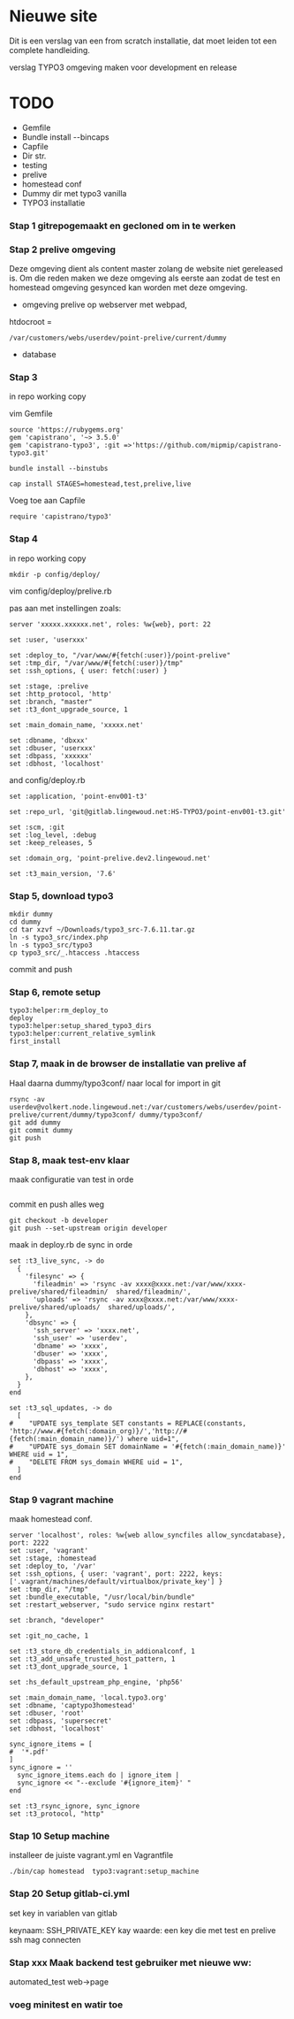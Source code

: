 # Nieuwe site

Dit is een verslag van een from scratch installatie, dat moet leiden tot
een complete handleiding.

verslag TYPO3 omgeving maken voor development en release

# TODO

- Gemfile
- Bundle install --bincaps
- Capfile
- Dir str.
- testing
- prelive
- homestead conf
- Dummy dir met typo3 vanilla
- TYPO3 installatie



### Stap 1 gitrepogemaakt en gecloned om in te werken

### Stap 2 prelive omgeving

Deze omgeving dient als content master zolang de website niet gereleased
is. Om die reden maken we deze omgeving als eerste aan zodat de test en
homestead omgeving gesynced kan worden met deze omgeving.

- omgeving prelive op webserver met webpad,

htdocroot =

```
/var/customers/webs/userdev/point-prelive/current/dummy
```

- database

### Stap 3
in repo working copy

vim Gemfile

```
source 'https://rubygems.org'
gem 'capistrano', '~> 3.5.0'
gem 'capistrano-typo3', :git =>'https://github.com/mipmip/capistrano-typo3.git'
```

```
bundle install --binstubs
```

```
cap install STAGES=homestead,test,prelive,live
```

Voeg toe aan Capfile

```
require 'capistrano/typo3'
```



### Stap 4

in repo working copy

```
mkdir -p config/deploy/
```

vim config/deploy/prelive.rb

pas aan met instellingen zoals: 

```
server 'xxxxx.xxxxxx.net', roles: %w{web}, port: 22

set :user, 'userxxx'

set :deploy_to, "/var/www/#{fetch(:user)}/point-prelive"
set :tmp_dir, "/var/www/#{fetch(:user)}/tmp"
set :ssh_options, { user: fetch(:user) }

set :stage, :prelive
set :http_protocol, 'http'
set :branch, "master"
set :t3_dont_upgrade_source, 1

set :main_domain_name, 'xxxxx.net'

set :dbname, 'dbxxx'
set :dbuser, 'userxxx'
set :dbpass, 'xxxxxx'
set :dbhost, 'localhost'
```

and config/deploy.rb

```
set :application, 'point-env001-t3'

set :repo_url, 'git@gitlab.lingewoud.net:HS-TYPO3/point-env001-t3.git'

set :scm, :git
set :log_level, :debug
set :keep_releases, 5

set :domain_org, 'point-prelive.dev2.lingewoud.net'

set :t3_main_version, '7.6'
```

### Stap 5, download typo3

```
mkdir dummy
cd dummy
cd tar xzvf ~/Downloads/typo3_src-7.6.11.tar.gz
ln -s typo3_src/index.php
ln -s typo3_src/typo3
cp typo3_src/_.htaccess .htaccess
```

commit and push


### Stap 6, remote setup

```
typo3:helper:rm_deploy_to
deploy
typo3:helper:setup_shared_typo3_dirs
typo3:helper:current_relative_symlink
first_install
```


### Stap 7, maak in de browser de installatie van prelive af

Haal daarna dummy/typo3conf/ naar local for import in git
```
rsync -av userdev@volkert.node.lingewoud.net:/var/customers/webs/userdev/point-prelive/current/dummy/typo3conf/ dummy/typo3conf/
git add dummy
git commit dummy
git push
```

### Stap 8, maak test-env klaar


maak configuratie van test in orde

```

```

commit en push alles weg

```
git checkout -b developer
git push --set-upstream origin developer
```

maak in deploy.rb de sync in orde

```
set :t3_live_sync, -> do
  {
    'filesync' => {
      'fileadmin' => 'rsync -av xxxx@xxxx.net:/var/www/xxxx-prelive/shared/fileadmin/  shared/fileadmin/',
      'uploads' => 'rsync -av xxxx@xxxx.net:/var/www/xxxx-prelive/shared/uploads/  shared/uploads/',
    },
    'dbsync' => {
      'ssh_server' => 'xxxx.net',
      'ssh_user' => 'userdev',
      'dbname' => 'xxxx',
      'dbuser' => 'xxxx',
      'dbpass' => 'xxxx',
      'dbhost' => 'xxxx',
    },
  }
end

set :t3_sql_updates, -> do
  [
#    "UPDATE sys_template SET constants = REPLACE(constants, 'http://www.#{fetch(:domain_org)}/','http://#{fetch(:main_domain_name)}/') where uid=1",
#    "UPDATE sys_domain SET domainName = '#{fetch(:main_domain_name)}' WHERE uid = 1",
#    "DELETE FROM sys_domain WHERE uid = 1",
  ]
end
```


### Stap 9 vagrant machine

maak homestead conf.

```
server 'localhost', roles: %w{web allow_syncfiles allow_syncdatabase}, port: 2222
set :user, 'vagrant'
set :stage, :homestead
set :deploy_to, '/var'
set :ssh_options, { user: 'vagrant', port: 2222, keys: ['.vagrant/machines/default/virtualbox/private_key'] }
set :tmp_dir, "/tmp"
set :bundle_executable, "/usr/local/bin/bundle"
set :restart_webserver, "sudo service nginx restart"

set :branch, "developer"

set :git_no_cache, 1

set :t3_store_db_credentials_in_addionalconf, 1
set :t3_add_unsafe_trusted_host_pattern, 1
set :t3_dont_upgrade_source, 1

set :hs_default_upstream_php_engine, 'php56'

set :main_domain_name, 'local.typo3.org'
set :dbname, 'captypo3homestead'
set :dbuser, 'root'
set :dbpass, 'supersecret'
set :dbhost, 'localhost'

sync_ignore_items = [
#  '*.pdf'
]
sync_ignore = ''
  sync_ignore_items.each do | ignore_item |
  sync_ignore << "--exclude '#{ignore_item}' "
end

set :t3_rsync_ignore, sync_ignore
set :t3_protocol, "http"
```


### Stap 10 Setup machine


installeer de juiste vagrant.yml en Vagrantfile


```
./bin/cap homestead  typo3:vagrant:setup_machine
```


### Stap 20 Setup gitlab-ci.yml

set key in variablen van gitlab

keynaam: SSH_PRIVATE_KEY
kay waarde: een key die met test en prelive ssh mag connecten

### Stap xxx Maak backend test gebruiker met nieuwe ww:

automated_test web->page

### voeg minitest en watir toe
